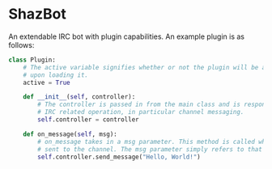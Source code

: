 ShazBot
=======

An extendable IRC bot with plugin capabilities. An example plugin is as follows:
```python
class Plugin:
	# The active variable signifies whether or not the plugin will be active
	# upon loading it.
    active = True

    def __init__(self, controller):
    	# The controller is passed in from the main class and is responsible for all
    	# IRC related operation, in particular channel messaging.
    	self.controller = controller

    def on_message(self, msg):
    	# on_message takes in a msg parameter. This method is called when a message is
    	# sent to the channel. The msg parameter simply refers to that message.
    	self.controller.send_message("Hello, World!")
```